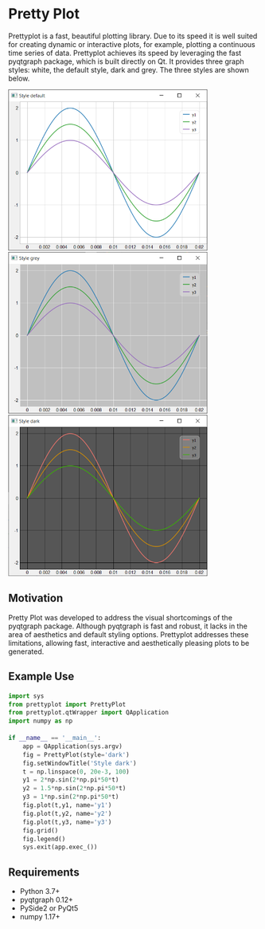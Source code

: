 # Pretty Plot
Prettyplot is a fast, beautiful plotting library. Due to its speed it is well suited for creating dynamic or interactive plots, for example, plotting a continuous time series of data. Prettyplot achieves its speed by leveraging the fast pyqtgraph package, which is built directly on Qt. It provides three graph styles: white, the default style, dark and grey. The three styles are shown below.

<img src="documentation/style_default.png" width="400" >
<img src="documentation/style_grey.png" width="400" >
<img src="documentation/style_dark.png" width="400" >



## Motivation
Pretty Plot was developed to address the visual shortcomings of the pyqtgraph package. Although pyqtgraph is fast and robust, it lacks in the area of aesthetics and default styling options. Prettyplot addresses these limitations, allowing fast, interactive and aesthetically pleasing plots to be generated. 

## Example Use

```python
import sys
from prettyplot import PrettyPlot
from prettyplot.qtWrapper import QApplication
import numpy as np

if __name__ == '__main__':
    app = QApplication(sys.argv)
    fig = PrettyPlot(style='dark')
    fig.setWindowTitle('Style dark')
    t = np.linspace(0, 20e-3, 100)
    y1 = 2*np.sin(2*np.pi*50*t)
    y2 = 1.5*np.sin(2*np.pi*50*t)
    y3 = 1*np.sin(2*np.pi*50*t)
    fig.plot(t,y1, name='y1')
    fig.plot(t,y2, name='y2')
    fig.plot(t,y3, name='y3')
    fig.grid()
    fig.legend()
    sys.exit(app.exec_())
```

## Requirements
- Python 3.7+
- pyqtgraph 0.12+
- PySide2 or PyQt5
- numpy 1.17+
  